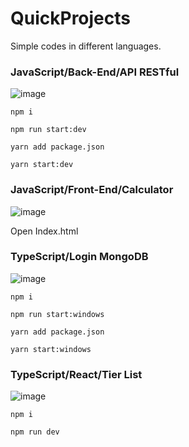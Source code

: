 # QuickProjects
 Simple codes in different languages.

### JavaScript/Back-End/API RESTful
![image](https://github.com/user-attachments/assets/ed96504c-bce8-4bd4-8258-5a2b0e7af306)

```
npm i
```
```
npm run start:dev
```

```
yarn add package.json
```
```
yarn start:dev
```


### JavaScript/Front-End/Calculator
![image](https://github.com/user-attachments/assets/5d7762dc-13cd-40b0-93df-6bf9b1062f3b)

Open Index.html

### TypeScript/Login MongoDB
![image](https://github.com/user-attachments/assets/5b24b997-a24e-49ac-8f8d-f05e5635d36a)

```
npm i
```
```
npm run start:windows 
```

```
yarn add package.json
```
```
yarn start:windows
```

### TypeScript/React/Tier List
![image](https://github.com/user-attachments/assets/4513b1e6-ab6d-4fc1-b1db-ea27d8ef5e31)

```
npm i
```

```
npm run dev
```

